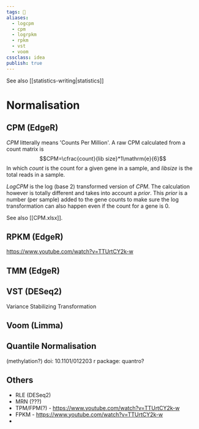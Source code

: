 ```yaml
---
tags: 💨 
aliases: 
  - logcpm
  - cpm
  - logrpkm
  - rpkm
  - vst
  - voom
cssclass: idea
publish: true
---
```


See also [[statistics-writing|statistics]]

# Normalisation

## CPM (EdgeR)
_CPM_ litterally means 'Counts Per Million'. A raw CPM calculated from a count matrix is
$$CPM=\cfrac{count}{lib size}*1\mathrm{e}{6}$$
In which _count_ is the count for a given gene in a sample, and _libsize_ is the total reads in a sample.

_LogCPM_ is the log (base 2) transformed version of _CPM_. The calculation however is totally different and takes into account a _prior_. This _prior_ is a number (per sample) added to the gene counts to make sure the log transformation can also happen even if the count for a gene is 0.

See also [[CPM.xlsx]].

## RPKM (EdgeR)
https://www.youtube.com/watch?v=TTUrtCY2k-w

## TMM (EdgeR)

## VST (DESeq2)
Variance Stabilizing Transformation

## Voom (Limma)

## Quantile Normalisation
(methylation?)
doi: 10.1101/012203
r package: quantro?


## Others
 - RLE (DESeq2)
 - MRN (???)
 - TPM/FPM(?) - https://www.youtube.com/watch?v=TTUrtCY2k-w
 - FPKM - https://www.youtube.com/watch?v=TTUrtCY2k-w
 - 
